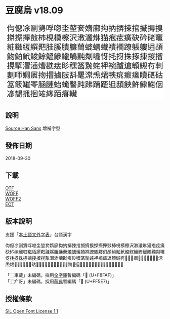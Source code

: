 # 豆腐烏 v18.09

![](https://github.com/glll4678/tauhu-oo/raw/master/TauhuOo-Regular.png)

## 說明

[Source Han Sans](//github.com/adobe-fonts/source-han-sans) 增補字型

## 發佈日期

2018-09-30

## 下載

[OTF](//github.com/glll4678/tshiuthau/raw/master/TauhuOo-Regular.otf)  
[WOFF](//github.com/glll4678/tshiuthau/raw/master/TauhuOo-Regular.woff2)  
[WOFF2](//github.com/glll4678/tshiuthau/raw/master/TauhuOo-Regular.woff)  
[EOT](//github.com/glll4678/tshiuthau/raw/master/TauhuOo-Regular.otf)  

## 版本說明
支援「[本土語文外字表](//tauhu.tw/gua-ji-pio/)」台語漢字  

伨僫凃剾勥哹唿坔堃奒媠廍抅抐挵捒捾揻搙搝搩摖攑敱杮梘橂檫沢漖灇烌猫疱痃癀砄砛硓竈粧糍絚繏羓胿膎膭臁蕳螕蟮蠘襀襇蹽躼軁迌頕魩鮊鮘鮻鯮鰮鰺鱲鵤黗㔂㘛㤉㧌㧎㧣㧻㨂㨑㨨㨪㨻㴘㴙㷮㽎㾀䀐䆀䈄䖙䖳䘥䘼䠡䢢䫌䲅𠕇𠞩𠞭𠯗𡢃𡳞𢪱𢯾𢲸𢼌𣁳𣮈𣻸𤆬𤉙𤲍𤶃𤺅𤺪𥌚𥐵𥑮𥰔𥴊𦉎𦊓𦜆𦟪𧉟𧌄𧮙𧿬𧿳𨂾𨂿𨑨𩑾𩛩𩵱𩸙𩸶𪜶𫝏𫝛𫝺𫝻𫞼𫟂𬦰󿗧󸾯

「⿰車藏」未編碼，採用[全字庫](//cns11643.gov.tw)暫編碼「󸾯 (U+F8FAF)」  
「⿸疒哥」未編碼，採用[萌典](//moedict.tw/)暫編碼「󿗧 (U+FF5E7)」  

## 授權條款

[SIL Open Font License 1.1](http://scripts.sil.org/OFL)

